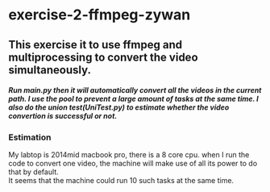# exercise-2-ffmpeg-zywan
## This exercise it to use ffmpeg and multiprocessing to convert the video simultaneously.       
##### Run main.py  then it will automatically convert all the videos in the current path. I use the pool to prevent a large amount of tasks at the same time. I also do the union test(UniTest.py) to estimate whether the video convertion is successful or not.
### Estimation     
My labtop is 2014mid macbook pro, there is a 8 core cpu. when I run the code to convert one video, the machine will make use of all its power to do that by default.   
It seems that the machine could run 10 such tasks at the same time.   
